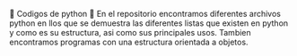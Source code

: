 🥇 Codigos de python  🥇
En el repositorio encontramos diferentes archivos python en llos que se demuestra las diferentes listas que existen en python y como es su estructura, asi como sus principales usos.
Tambien encontramos programas con una estructura orientada a objetos.
